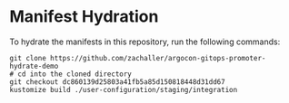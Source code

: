 # Manifest Hydration

To hydrate the manifests in this repository, run the following commands:

```shell
git clone https://github.com/zachaller/argocon-gitops-promoter-hydrate-demo
# cd into the cloned directory
git checkout dc860139d25803a41fb5a85d150818448d31dd67
kustomize build ./user-configuration/staging/integration
```
